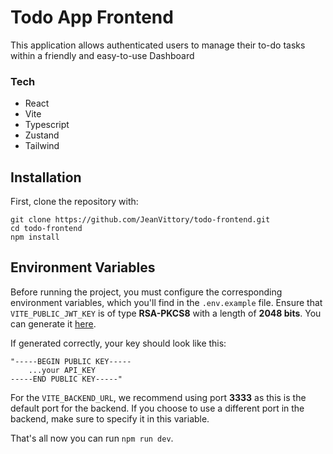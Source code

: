 # Todo App Frontend

This application allows authenticated users to manage their to-do tasks within a friendly and easy-to-use Dashboard

### Tech

- React
- Vite
- Typescript
- Zustand
- Tailwind

## Installation

First, clone the repository with:

```
git clone https://github.com/JeanVittory/todo-frontend.git
cd todo-frontend
npm install
```

## Environment Variables

Before running the project, you must configure the corresponding environment variables, which you'll find in the `.env.example` file. Ensure that `VITE_PUBLIC_JWT_KEY` is of type **RSA-PKCS8** with a length of **2048 bits**. You can generate it [here](https://acte.ltd/utils/openssl).

If generated correctly, your key should look like this:

```
"-----BEGIN PUBLIC KEY-----
    ...your API_KEY
-----END PUBLIC KEY-----"
```

For the `VITE_BACKEND_URL`, we recommend using port **3333** as this is the default port for the backend. If you choose to use a different port in the backend, make sure to specify it in this variable.

That's all now you can run `npm run dev`.
